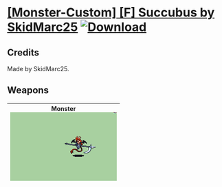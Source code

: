 # [\[Monster-Custom\] \[F\] Succubus by SkidMarc25](./) [![Download](https://img.shields.io/badge/Download-%5BMonster--Custom%5D%20%5BF%5D%20Succubus%20by%20SkidMarc25-red)](https://minhaskamal.github.io/DownGit/#/home?url=https://github.com/Klokinator/FE-Repo/tree/main/Battle%20Animations/Monsters%20-%20Dragons%20and%20Special/%5BMonster-Custom%5D%20%5BF%5D%20Succubus%20by%20SkidMarc25)
## Credits

Made by SkidMarc25.

## Weapons

| <b>Monster</b><br/><img alt="Monster animation" src="./8.%20Monster/Monster.gif"/> |
| :---: |
